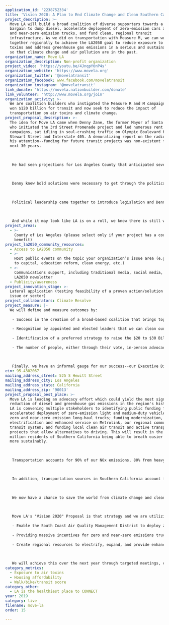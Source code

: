 ```yaml
---
application_id: '2238752334'
title: 'Vision 2020: A Plan to End Climate Change and Clean Southern California''s Air'
project_description: >-
  Move LA will build a broad coalition of diverse supporters towards a grand
  bargain to dump diesel, accelerate deployment of zero-emission cars and zero
  and near-zero emission trucks, and fund clean, regional transit
  infrastructure. As we did on transportation with Measure M, we can work
  together regionally to achieve the LA2050 goal to reduce exposure to air
  toxins and address greenhouse gas emissions in a serious and sustainable way
  so that climate change and air pollution are in the past.
organization_name: Move LA
organization_description: Non-profit organization
project_video: 'https://youtu.be/4JnqpY0nP4s'
organization_website: 'https://www.movela.org'
organization_twitter: '@movelatransit'
organization_facebook: www.facebook.com/movelatransit
organization_instagram: '@movelatransit'
link_donate: 'https://movela.nationbuilder.com/donate'
link_volunteer: 'http://www.movela.org/join'
organization_activity: >-
  We are coalition builders who instigated the Measure R and M campaigns that
  won $120 billion for transit and now seek to reduce the impact of
  transportation on air toxins and climate change.
project_proposal_description: >-
  The idea for Move LA came when Denny Zane, the former Mayor of Santa Monica
  who initiated the 3rd Street Promenade project and led numerous rent control
  campaigns, sat idling in soul-crushing traffic on Olympic Boulevard between
  Stewart Street and Interstate 405. A demoralizing report on the radio caught
  his attention--funding for future transit projects was non-existent for the
  next 30 years.
   
   
   
   He had seen projections for Los Angeles County that anticipated several million new residents over the next few decades. For Denny, it was a crushing realization that we'd be stuck in that gridlock with more people coming and no money. As he recalled thinking at the time: "That’s a prescription for a world of hurt.”
   
   
   
   Denny knew bold solutions were necessary to get through the political and very real gridlock ahead. So he called people he had worked with over the years in business, labor, and environmental communities and invited them to a meeting on transportation. Thirty-four out of the thirty-five invited showed up and the inspiration for Move LA was born. That initial meeting led to many more, followed by a conference attended by hundreds of people seeking a way out of gridlock. 
   
   
   
   Political leadership came together to introduce legislation and Denny Zane began work to build a grand coalition to support funding for transformational change in LA County’s transportation system. This coalition, convened by Move LA, worked to convince LA Metro and LA Mayor Villaraigosa to give voters an opportunity to invest in a dramatic enhancement of the county’s transit systems. Measure R won approval with 67.4% voter support in November 2008. LA Metro under Mayor Garcetti’s leadership returned to the ballot in November 2016 with Measure M, also extending Measure R. Voters said Yes by 71.1% and LA Metro will have $120 B over the next 40 years to fund what is by far the largest local public transportation investment program in the country. Wow!
   
   
   
   And while it may look like LA is on a roll, we know there is still work to do on clean air, traffic congestion, jobs, and greenhouse gas emissions if we are to fulfill our mission to make LA a place where people of all ages and incomes can live, work and thrive.
project_areas:
  - >-
    County of Los Angeles (please select only if your project has a countywide
    benefit)
project_la2050_community_resources:
  - Access to LA2050 community
  - >-
    Host public events on the topic your organization’s issue area (e.g. access
    to capital, education reform, clean energy, etc.) 
  - >-
    Communications support, including traditional media, social media, and
    LA2050 newsletter
  - Publicity/awareness
project_innovation_stage: >-
  Lateral application (testing feasibility of a proven action/solution to a new
  issue or sector)
project_collaborators: Climate Resolve
project_measure: |-
  We will define and measure outcomes by:
   
   - Success in the creation of a broad-based coalition that brings together business, labor, environmental and social justice advocates, faith, health, student, senior, persons with disabilities and underrepresented groups from disadvantaged communities to the policymaking table on air pollution and climate change strategies.
   
   - Recognition by appointed and elected leaders that we can clean our air and abate climate change while enhancing our economy by supporting the right public investments in clean technology and modernized infrastructure.
   
   - Identification of a preferred strategy to raise the $20 to $30 Billion needed over 20-30 years to address the transportation-related emissions challenges at the core of this effort. This could entail legislation in Sacramento and/or going to the ballot in 2020.
   
   - The number of people, either through their vote, in-person advocacy, or other means of engagement (such as online) who expressed their support for Vision 2020, the regional coalition or legislative/ballot initiative.
   
   
   
   Finally, we have an informal gauge for our success--our Executive Director's 22-year-old son inspired this project because he believes we are too late to turn back the tide on air pollution and climate change. If we can convince him that local change can have a global impact, then maybe he and we will all be able to breath easier.
ein: 95-4302067
mailing_address_street: 525 S Hewitt Street
mailing_address_city: Los Angeles
mailing_address_state: California
mailing_address_zip: '90013'
project_proposal_best_place: >-
  Move LA is leading an advocacy effort which could yield the most significant
  reduction of diesel and greenhouse gas emissions in the region's history. Move
  LA is convening multiple stakeholders to identifying public funding for
  accelerated deployment of zero-emission light and medium-duty vehicles, and
  zero and near-zero emission long-haul trucks; funding modernization,
  electrification and enhanced service on Metrolink, our regional commuter
  transit system; and funding local clean air transit and active transportation
  projects that allow alternatives to driving. This will result in the 18
  million residents of Southern California being able to breath easier and live
  more sustainably.
   
   
   
   Transportation accounts for 90% of our NOx emissions, 80% from heavy-duty vehicles, most powered by diesel engines, resulting in the dirtiest air in the country. The heaviest exposure to diesel exhaust is experienced by low-income communities of color who live along the goods movement corridors of Southern California. It is a public health and an environmental justice imperative that we seek to replace diesel with clean technologies.
   
   
   
   In addition, transportation sources in Southern California account for 50% of greenhouse gas (GHG) emissions known to cause climate change. Rising seas and worsening droughts threaten our community and our world, today and for future generations.
   
   
   
   We now have a chance to save the world from climate change and clean our air because of decades of California leadership, leadership which has resulted in a growing array of zero-emission and advanced hybrid light-duty vehicles and the imminent deployment of zero and near-zero emission trucks. We are poised to play a powerful role in the worldwide efforts to abate climate change while helping free our region from exposure to air toxins; all we must do is find the strategies to accelerate the deployment of these clean vehicles significantly.
   
   
   
   Move LA's "Vision 2020" Proposal is that strategy and we are utilizing our innovative and successful civic engagement model for a massive public outreach and coalition building effort that will:
   
   - Enable the South Coast Air Quality Management District to deploy zero-emission vehicles on scale, helping to create the economies of scale needed for ZEVs to become ubiquitous;
   
   - Providing massive incentives for zero and near-zero emissions trucks to permanently dump diesel engines from our roads;
   
   - Create regional resources to electrify, expand, and provide enhanced and more affordable Metrolink service, making the system compatible with high-speed rail, while providing resources for each county to also develop transit feeder systems.
   
   
   
   We will achieve this over the next year through targeted meetings, collaborative events (already scheduled for June and October 2019), and by building a coalition to gain support for a November 2020 ballot initiative on clean air and climate change.
category_metrics:
  - Exposure to air toxins
  - Housing affordability
  - Walk/bike/transit score
category_other:
  - LA is the healthiest place to CONNECT
year: 2019
category: live
filename: move-la
order: 15

---
```


